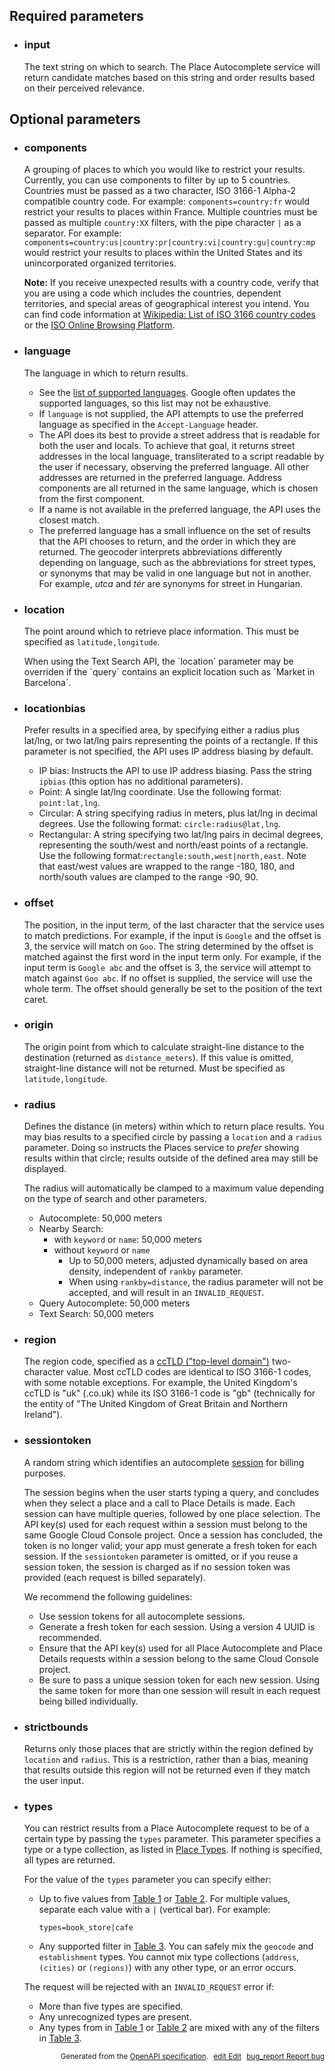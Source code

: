 <!--- This is a generated file, do not edit! -->
<!--- [START maps_http_parameters_placeautocomplete] -->
<h2 id="required-parameters">Required parameters</h2>

-   <h3 class="parameter-name" id="input">input</h3>

    The text string on which to search. The Place Autocomplete service will return candidate matches based on this string and order results based on their perceived relevance.

<h2 id="optional-parameters">Optional parameters</h2>

-   <h3 class="parameter-name" id="components">components</h3>

    A grouping of places to which you would like to restrict your results. Currently, you can use components to filter by up to 5 countries. Countries must be passed as a two character, ISO 3166-1 Alpha-2 compatible country code. For example: `components=country:fr` would restrict your results to places within France. Multiple countries must be passed as multiple `country:XX` filters, with the pipe character `|` as a separator. For example: `components=country:us|country:pr|country:vi|country:gu|country:mp` would restrict your results to places within the United States and its unincorporated organized territories.

    <div class="note"><strong>Note:</strong> If you receive unexpected results with a country code, verify that you are using a code which includes the countries, dependent territories, and special areas of geographical interest you intend.  You can find code information at <a href="https://en.wikipedia.org/wiki/List_of_ISO_3166_country_codes" target="blank" class="external">Wikipedia: List of ISO 3166 country codes</a> or the <a href="https://www.iso.org/obp/ui/#search" target="blank" class="external">ISO Online Browsing Platform</a>.</div>

-   <h3 class="parameter-name" id="language">language</h3>

    The language in which to return results.

    -   See the [list of supported languages](https://developers.google.com/maps/faq#languagesupport). Google often updates the supported languages, so this list may not be exhaustive.
    -   If `language` is not supplied, the API attempts to use the preferred language as specified in the `Accept-Language` header.
    -   The API does its best to provide a street address that is readable for both the user and locals. To achieve that goal, it returns street addresses in the local language, transliterated to a script readable by the user if necessary, observing the preferred language. All other addresses are returned in the preferred language. Address components are all returned in the same language, which is chosen from the first component.
    -   If a name is not available in the preferred language, the API uses the closest match.
    -   The preferred language has a small influence on the set of results that the API chooses to return, and the order in which they are returned. The geocoder interprets abbreviations differently depending on language, such as the abbreviations for street types, or synonyms that may be valid in one language but not in another. For example, *utca* and *tér* are synonyms for street in Hungarian.

-   <h3 class="parameter-name" id="location">location</h3>

    The point around which to retrieve place information. This must be specified as `latitude,longitude`.

    <div class="note">When using the Text Search API, the `location` parameter may be overriden if the `query` contains an explicit location such as `Market in Barcelona`.</div>

-   <h3 class="parameter-name" id="locationbias">locationbias</h3>

    Prefer results in a specified area, by specifying either a radius plus lat/lng, or two lat/lng pairs representing the points of a rectangle. If this parameter is not specified, the API uses IP address biasing by default.

    -   IP bias: Instructs the API to use IP address biasing. Pass the string `ipbias` (this option has no additional parameters).
    -   Point: A single lat/lng coordinate. Use the following format: `point:lat,lng`.
    -   Circular: A string specifying radius in meters, plus lat/lng in decimal degrees. Use the following format: `circle:radius@lat,lng`.
    -   Rectangular: A string specifying two lat/lng pairs in decimal degrees, representing the south/west and north/east points of a rectangle. Use the following format:`rectangle:south,west|north,east`. Note that east/west values are wrapped to the range -180, 180, and north/south values are clamped to the range -90, 90.

-   <h3 class="parameter-name" id="offset">offset</h3>

    The position, in the input term, of the last character that the service uses to match predictions. For example, if the input is `Google` and the offset is 3, the service will match on `Goo`. The string determined by the offset is matched against the first word in the input term only. For example, if the input term is `Google abc` and the offset is 3, the service will attempt to match against `Goo abc`. If no offset is supplied, the service will use the whole term. The offset should generally be set to the position of the text caret.

-   <h3 class="parameter-name" id="origin">origin</h3>

    The origin point from which to calculate straight-line distance to the destination (returned as `distance_meters`). If this value is omitted, straight-line distance will not be returned. Must be specified as `latitude,longitude`.

-   <h3 class="parameter-name" id="radius">radius</h3>

    Defines the distance (in meters) within which to return place results. You may bias results to a specified circle by passing a `location` and a `radius` parameter. Doing so instructs the Places service to *prefer* showing results within that circle; results outside of the defined area may still be displayed.

    The radius will automatically be clamped to a maximum value depending on the type of search and other parameters.

    -   Autocomplete: 50,000 meters
    -   Nearby Search:
        -   with `keyword` or `name`: 50,000 meters
        -   without `keyword` or `name`
            -   Up to 50,000 meters, adjusted dynamically based on area density, independent of `rankby` parameter.
            -   When using `rankby=distance`, the radius parameter will not be accepted, and will result in an `INVALID_REQUEST`.
    -   Query Autocomplete: 50,000 meters
    -   Text Search: 50,000 meters

-   <h3 class="parameter-name" id="region">region</h3>

    The region code, specified as a [ccTLD ("top-level domain")](https://en.wikipedia.org/wiki/List_of_Internet_top-level_domains#Country_code_top-level_domains) two-character value. Most ccTLD codes are identical to ISO 3166-1 codes, with some notable exceptions. For example, the United Kingdom's ccTLD is "uk" (.co.uk) while its ISO 3166-1 code is "gb" (technically for the entity of "The United Kingdom of Great Britain and Northern Ireland").

-   <h3 class="parameter-name" id="sessiontoken">sessiontoken</h3>

    A random string which identifies an autocomplete [session](https://developers.google.com/maps/documentation/places/web-service/details#session_tokens) for billing purposes.

    The session begins when the user starts typing a query, and concludes when they select a place and a call to Place Details is made. Each session can have multiple queries, followed by one place selection. The API key(s) used for each request within a session must belong to the same Google Cloud Console project. Once a session has concluded, the token is no longer valid; your app must generate a fresh token for each session. If the `sessiontoken` parameter is omitted, or if you reuse a session token, the session is charged as if no session token was provided (each request is billed separately).

    We recommend the following guidelines:

    -   Use session tokens for all autocomplete sessions.
    -   Generate a fresh token for each session. Using a version 4 UUID is recommended.
    -   Ensure that the API key(s) used for all Place Autocomplete and Place Details requests within a session belong to the same Cloud Console project.
    -   Be sure to pass a unique session token for each new session. Using the same token for more than one session will result in each request being billed individually.

-   <h3 class="parameter-name" id="strictbounds">strictbounds</h3>

    Returns only those places that are strictly within the region defined by `location` and `radius`. This is a restriction, rather than a bias, meaning that results outside this region will not be returned even if they match the user input.

-   <h3 class="parameter-name" id="types">types</h3>

    You can restrict results from a Place Autocomplete request to be of a certain type by passing the `types` parameter. This parameter specifies a type or a type collection, as listed in [Place Types](/maps/documentation/places/web-service/supported_types). If nothing is specified, all types are returned.

    For the value of the `types` parameter you can specify either:

    -   Up to five values from [Table 1](/maps/documentation/places/web-service/supported_types#table1) or [Table 2](/maps/documentation/places/web-service/supported_types#table2). For multiple values, separate each value with a `|` (vertical bar). For example:

        `types=book_store|cafe`

    -   Any supported filter in [Table 3](/maps/documentation/places/web-service/supported_types#table3). You can safely mix the `geocode` and `establishment` types. You cannot mix type collections (`address`, `(cities)` or `(regions)`) with any other type, or an error occurs.

    The request will be rejected with an `INVALID_REQUEST` error if:

    -   More than five types are specified.
    -   Any unrecognized types are present.
    -   Any types from in [Table 1](/maps/documentation/places/web-service/supported_types#table1) or [Table 2](/maps/documentation/places/web-service/supported_types#table2) are mixed with any of the filters in [Table 3](/maps/documentation/places/web-service/supported_types#table3).


<p style="text-align: right; font-size: smaller;">Generated from the <a class="gc-analytics-event" data-category="GMP" data-label="openapi-github" href="https://github.com/googlemaps/openapi-specification" title="Google Maps Platform OpenAPI Specification" class="external">OpenAPI specification</a>.
<a class="gc-analytics-event" data-category="GMP" data-label="openapi-github-maps-http-parameters-placeautocomplete" data-action="edit" style="margin-left: 5px;" href="https://github.com/googlemaps/openapi-specification/tree/main/specification/parameters" title="Edit on GitHub"><span class="material-icons">edit</span> Edit</a>
<a class="gc-analytics-event" data-category="GMP" data-label="openapi-github-maps-http-parameters-placeautocomplete" data-action="bug" style="margin-left: 5px;" href="https://github.com/googlemaps/openapi-specification/issues/new?assignees=&labels=type%3A+bug%2C+triage+me&template=bug_report.md&title=[parameters] Bug - /maps/api/place/autocomplete/json" title="File bug for parameters on GitHub"><span class="material-icons">bug_report</span> Report bug</a>
</p>

<!--- [END maps_http_parameters_placeautocomplete] -->